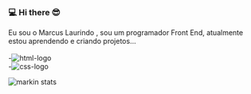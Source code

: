 ### :computer: Hi there :sunglasses:

Eu sou o Marcus Laurindo , sou um programador Front End, atualmente estou aprendendo e criando projetos... 
<br>
<br>
-<img src="https://img.shields.io/badge/HTML-239120?style=for-the-badge&logo=html5&logoColor=white" alt="html-logo" >
<br>
-<img src="https://img.shields.io/badge/CSS-239120?&style=for-the-badge&logo=css3&logoColor=white" alt="css-logo" >


![markin stats](https://github-readme-stats.vercel.app/api?username=marcuslaurindo22&show_icons=true&theme=transparent)
